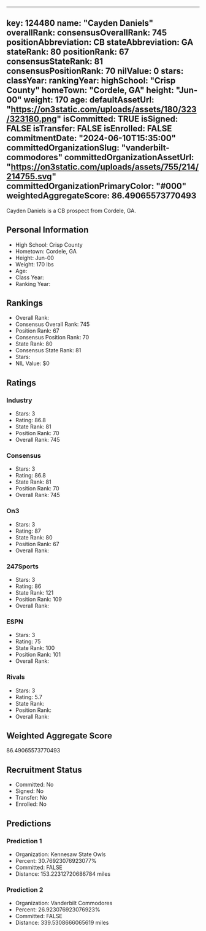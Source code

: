 ---
  key: 124480
  name: "Cayden Daniels"
  overallRank: 
  consensusOverallRank: 745
  positionAbbreviation: CB
  stateAbbreviation: GA
  stateRank: 80
  positionRank: 67
  consensusStateRank: 81
  consensusPositionRank: 70
  nilValue: 0
  stars: 
  classYear: 
  rankingYear: 
  highSchool: "Crisp County"
  homeTown: "Cordele, GA"
  height: "Jun-00"
  weight: 170
  age: 
  defaultAssetUrl: "https://on3static.com/uploads/assets/180/323/323180.png"
  isCommitted: TRUE
  isSigned: FALSE
  isTransfer: FALSE
  isEnrolled: FALSE
  commitmentDate: "2024-06-10T15:35:00"
  committedOrganizationSlug: "vanderbilt-commodores"
  committedOrganizationAssetUrl: "https://on3static.com/uploads/assets/755/214/214755.svg"
  committedOrganizationPrimaryColor: "#000"
  weightedAggregateScore: 86.49065573770493
  ---
  
  Cayden Daniels is a CB prospect from Cordele, GA.
  
  ## Personal Information
  - High School: Crisp County
  - Hometown: Cordele, GA
  - Height: Jun-00
  - Weight: 170 lbs
  - Age: 
  - Class Year: 
  - Ranking Year: 
  
  ## Rankings
  - Overall Rank: 
  - Consensus Overall Rank: 745
  - Position Rank: 67
  - Consensus Position Rank: 70
  - State Rank: 80
  - Consensus State Rank: 81
  - Stars: 
  - NIL Value: $0
  
  ## Ratings
  
  ### Industry
  - Stars: 3
  - Rating: 86.8
  - State Rank: 81
  - Position Rank: 70
  - Overall Rank: 745
  
  ### Consensus
  - Stars: 3
  - Rating: 86.8
  - State Rank: 81
  - Position Rank: 70
  - Overall Rank: 745
  
  ### On3
  - Stars: 3
  - Rating: 87
  - State Rank: 80
  - Position Rank: 67
  - Overall Rank: 
  
  ### 247Sports
  - Stars: 3
  - Rating: 86
  - State Rank: 121
  - Position Rank: 109
  - Overall Rank: 
  
  ### ESPN
  - Stars: 3
  - Rating: 75
  - State Rank: 100
  - Position Rank: 101
  - Overall Rank: 
  
  ### Rivals
  - Stars: 3
  - Rating: 5.7
  - State Rank: 
  - Position Rank: 
  - Overall Rank: 
  
  ## Weighted Aggregate Score
  86.49065573770493
  
  ## Recruitment Status
  - Committed: No
  - Signed: No
  - Transfer: No
  - Enrolled: No
  
  
  
  ## Predictions
  
  ### Prediction 1
  - Organization: Kennesaw State Owls
  - Percent: 30.76923076923077%
  - Committed: FALSE
  - Distance: 153.22312720686784 miles
  
  ### Prediction 2
  - Organization: Vanderbilt Commodores
  - Percent: 26.923076923076923%
  - Committed: FALSE
  - Distance: 339.5308666065619 miles
  